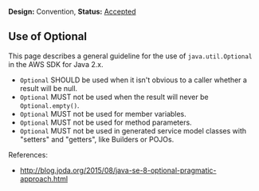**Design:** Convention, **Status:** [Accepted](README.md)

## Use of Optional

This page describes a general guideline for the use of
`java.util.Optional` in the AWS SDK for Java 2.x.

- `Optional` SHOULD be used when it isn't obvious to a caller whether a
  result will be null.
- `Optional` MUST not be used when the result will never be
  `Optional.empty()`.
- `Optional` MUST not be used for member variables.
- `Optional` MUST not be used for method parameters.
- `Optional` MUST not be used in generated service model classes with "setters" and "getters", like Builders or POJOs.

References:

- http://blog.joda.org/2015/08/java-se-8-optional-pragmatic-approach.html
